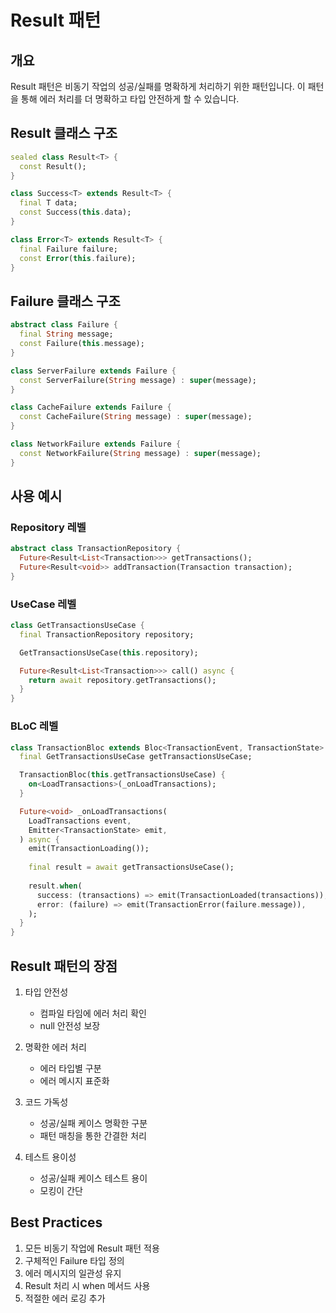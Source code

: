 # Result 패턴

## 개요
Result 패턴은 비동기 작업의 성공/실패를 명확하게 처리하기 위한 패턴입니다.
이 패턴을 통해 에러 처리를 더 명확하고 타입 안전하게 할 수 있습니다.

## Result 클래스 구조
```dart
sealed class Result<T> {
  const Result();
}

class Success<T> extends Result<T> {
  final T data;
  const Success(this.data);
}

class Error<T> extends Result<T> {
  final Failure failure;
  const Error(this.failure);
}
```

## Failure 클래스 구조
```dart
abstract class Failure {
  final String message;
  const Failure(this.message);
}

class ServerFailure extends Failure {
  const ServerFailure(String message) : super(message);
}

class CacheFailure extends Failure {
  const CacheFailure(String message) : super(message);
}

class NetworkFailure extends Failure {
  const NetworkFailure(String message) : super(message);
}
```

## 사용 예시

### Repository 레벨
```dart
abstract class TransactionRepository {
  Future<Result<List<Transaction>>> getTransactions();
  Future<Result<void>> addTransaction(Transaction transaction);
}
```

### UseCase 레벨
```dart
class GetTransactionsUseCase {
  final TransactionRepository repository;

  GetTransactionsUseCase(this.repository);

  Future<Result<List<Transaction>>> call() async {
    return await repository.getTransactions();
  }
}
```

### BLoC 레벨
```dart
class TransactionBloc extends Bloc<TransactionEvent, TransactionState> {
  final GetTransactionsUseCase getTransactionsUseCase;

  TransactionBloc(this.getTransactionsUseCase) {
    on<LoadTransactions>(_onLoadTransactions);
  }

  Future<void> _onLoadTransactions(
    LoadTransactions event,
    Emitter<TransactionState> emit,
  ) async {
    emit(TransactionLoading());
    
    final result = await getTransactionsUseCase();
    
    result.when(
      success: (transactions) => emit(TransactionLoaded(transactions)),
      error: (failure) => emit(TransactionError(failure.message)),
    );
  }
}
```

## Result 패턴의 장점
1. 타입 안전성
   - 컴파일 타임에 에러 처리 확인
   - null 안전성 보장

2. 명확한 에러 처리
   - 에러 타입별 구분
   - 에러 메시지 표준화

3. 코드 가독성
   - 성공/실패 케이스 명확한 구분
   - 패턴 매칭을 통한 간결한 처리

4. 테스트 용이성
   - 성공/실패 케이스 테스트 용이
   - 모킹이 간단

## Best Practices
1. 모든 비동기 작업에 Result 패턴 적용
2. 구체적인 Failure 타입 정의
3. 에러 메시지의 일관성 유지
4. Result 처리 시 when 메서드 사용
5. 적절한 에러 로깅 추가
